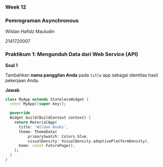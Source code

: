 ### Week 12

### Pemrograman Asynchronous

Wildan Hafidz Mauludin

2141720007

### Praktikum 1: Mengunduh Data dari Web Service (API)

**Soal 1**

Tambahkan **nama panggilan Anda** pada `title` app sebagai identitas hasil pekerjaan Anda.

**Jawab**

```dart
class MyApp extends StatelessWidget {
  const MyApp({super.key});

  @override
  Widget build(BuildContext context) {
    return MaterialApp(
      title: 'Wildan Books',
      theme: ThemeData(
          primarySwatch: Colors.blue,
          visualDensity: VisualDensity.adaptivePlatformDensity),
      home: const FuturePage(),
    );
  }
}
```
